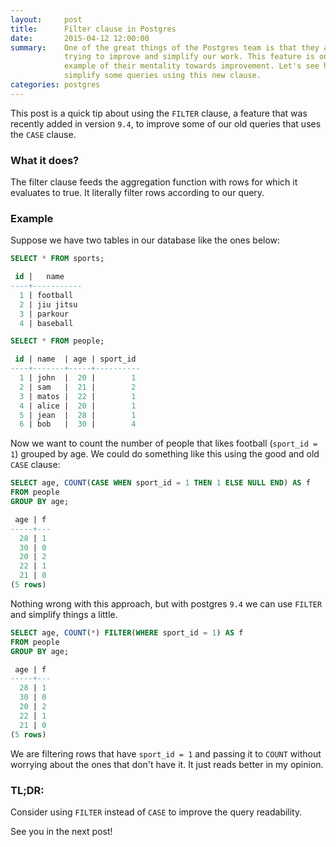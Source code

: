 ```yaml
---
layout:     post
title:      Filter clause in Postgres
date:       2015-04-12 12:00:00
summary:    One of the great things of the Postgres team is that they are always
            trying to improve and simplify our work. This feature is one small
            example of their mentality towards improvement. Let's see how we can
            simplify some queries using this new clause.
categories: postgres
---
```


This post is a quick tip about using the `FILTER` clause, a feature that was
recently added in version `9.4`, to improve some of our old queries that uses
the `CASE` clause.

### What it does?

The filter clause feeds the aggregation function with rows for which it
evaluates to true. It literally filter rows according to our query.

### Example

Suppose we have two tables in our database like the ones below:

~~~ sql
SELECT * FROM sports;

 id |   name
----+-----------
  1 | football
  2 | jiu jitsu
  3 | parkour
  4 | baseball

SELECT * FROM people;

 id | name  | age | sport_id
----+-------+-----+----------
  1 | john  |  20 |        1
  2 | sam   |  21 |        2
  3 | matos |  22 |        1
  4 | alice |  20 |        1
  5 | jean  |  28 |        1
  6 | bob   |  30 |        4
~~~

Now we want to count the number of people that likes football (`sport_id = 1`) grouped by age.
We could do something like this using the good and old `CASE` clause:

~~~ sql
SELECT age, COUNT(CASE WHEN sport_id = 1 THEN 1 ELSE NULL END) AS f
FROM people
GROUP BY age;

 age | f
-----+---
  28 | 1
  30 | 0
  20 | 2
  22 | 1
  21 | 0
(5 rows)
~~~

Nothing wrong with this approach, but with postgres `9.4` we can use `FILTER`
and simplify things a little.

~~~ sql
SELECT age, COUNT(*) FILTER(WHERE sport_id = 1) AS f
FROM people
GROUP BY age;

 age | f
-----+---
  28 | 1
  30 | 0
  20 | 2
  22 | 1
  21 | 0
(5 rows)
~~~

We are filtering rows that have `sport_id = 1` and passing it to `COUNT` without
worrying about the ones that don't have it. It just reads better in my opinion.

### TL;DR:
Consider using `FILTER` instead of `CASE` to improve the query readability.

See you in the next post!
